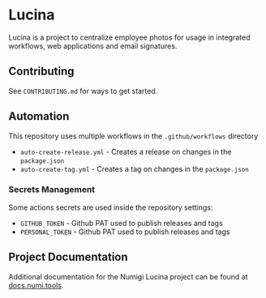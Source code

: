 # Lucina

Lucina is a project to centralize employee photos for usage in integrated workflows, web applications and email signatures.

## Contributing

See `CONTRIBUTING.md` for ways to get started.

## Automation

This repository uses multiple workflows in the `.github/workflows` directory

- `auto-create-release.yml` - Creates a release on changes in the `package.json`
- `auto-create-tag.yml` - Creates a tag on changes in the `package.json`

### Secrets Management

Some actions secrets are used inside the repository settings:

- `GITHUB_TOKEN` - Github PAT used to publish releases and tags
- `PERSONAL_TOKEN` - Github PAT used to publish releases and tags

## Project Documentation

Additional documentation for the Numigi Lucina project can be found at [docs.numi.tools](https://docs.numi.tools).
